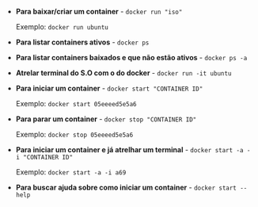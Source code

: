 - **Para baixar/criar um container** - `docker run "iso"`
	
	Exemplo: `docker run ubuntu`

- **Para listar containers ativos** - `docker ps`

- **Para listar containers baixados e que não estão ativos** - `docker ps -a`

- **Atrelar terminal do S.O com o do docker** - `docker run -it ubuntu`

- **Para iniciar um container** - `docker start "CONTAINER ID"`

	Exemplo: `docker start 05eeeed5e5a6`

- **Para parar um container** - `docker stop "CONTAINER ID"`

	Exemplo: `docker stop 05eeeed5e5a6`

- **Para iniciar um container e já atrelhar um terminal** - `docker start -a -i "CONTAINER ID"`

	Exemplo: `docker start -a -i a69`

- **Para buscar ajuda sobre como iniciar um container** - `docker start --help`
